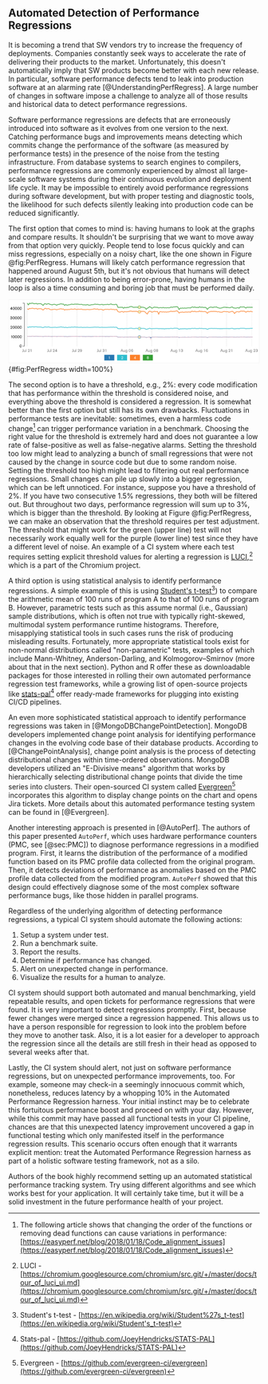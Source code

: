 

## Automated Detection of Performance Regressions

It is becoming a trend that SW vendors try to increase the frequency of deployments. Companies constantly seek ways to accelerate the rate of delivering their products to the market. Unfortunately, this doesn't automatically imply that SW products become better with each new release. In particular, software performance defects tend to leak into production software at an alarming rate [@UnderstandingPerfRegress]. A large number of changes in software impose a challenge to analyze all of those results and historical data to detect performance regressions.

Software performance regressions are defects that are erroneously introduced into software as it evolves from one version to the next. Catching performance bugs and improvements means detecting which commits change the performance of the software (as measured by performance tests) in the presence of the noise from the testing infrastructure. From database systems to search engines to compilers, performance regressions are commonly experienced by almost all large-scale software systems during their continuous evolution and deployment life cycle. It may be impossible to entirely avoid performance regressions during software development, but with proper testing and diagnostic tools, the likelihood for such defects silently leaking into production code can be reduced significantly.

The first option that comes to mind is: having humans to look at the graphs and compare results. It shouldn't be surprising that we want to move away from that option very quickly. People tend to lose focus quickly and can miss regressions, especially on a noisy chart, like the one shown in Figure @fig:PerfRegress. Humans will likely catch performance regression that happened around August 5th, but it's not obvious that humans will detect later regressions. In addition to being error-prone, having humans in the loop is also a time consuming and boring job that must be performed daily.

![Performance trend graph for four tests with a small drop in performance on August 5th (the higher value, the better). *© Image from [@MongoDBChangePointDetection]*](../../img/measurements/PerfRegressions.png){#fig:PerfRegress width=100%}

The second option is to have a threshold, e.g., 2%: every code modification that has performance within the threshold is considered noise, and everything above the threshold is considered a regression. It is somewhat better than the first option but still has its own drawbacks. Fluctuations in performance tests are inevitable: sometimes, even a harmless code change[^3] can trigger performance variation in a benchmark. Choosing the right value for the threshold is extremely hard and does not guarantee a low rate of false-positive as well as false-negative alarms. Setting the threshold too low might lead to analyzing a bunch of small regressions that were not caused by the change in source code but due to some random noise. Setting the threshold too high might lead to filtering out real performance regressions. Small changes can pile up slowly into a bigger regression, which can be left unnoticed. For instance, suppose you have a threshold of 2%. If you have two consecutive 1.5% regressions, they both will be filtered out. But throughout two days, performance regression will sum up to 3%, which is bigger than the threshold. By looking at Figure @fig:PerfRegress, we can make an observation that the threshold requires per test adjustment. The threshold that might work for the green (upper line) test will not necessarily work equally well for the purple (lower line) test since they have a different level of noise. An example of a CI system where each test requires setting explicit threshold values for alerting a regression is [LUCI](https://chromium.googlesource.com/chromium/src.git/+/master/docs/tour_of_luci_ui.md),[^2] which is a part of the Chromium project.

A third option is using statistical analysis to identify performance regressions. A simple example of this is using [Student's t-test](https://en.wikipedia.org/wiki/Student's_t-test)[^5]) to compare the arithmetic mean of 100 runs of program A to that of 100 runs of program B. However, parametric tests such as this assume normal (i.e., Gaussian) sample distributions, which is often not true with typically right-skewed, multimodal system performance runtime histograms. Therefore, misapplying statistical tools in such cases runs the risk of producing misleading results. Fortunately, more appropriate statistical tools exist for non-normal distributions called "non-parametric" tests, examples of which include Mann-Whitney, Anderson-Darling, and Kolmogorov–Smirnov (more about that in the next section). Python and R offer these as downloadable packages for those interested in rolling their own automated performance regression test frameworks, while a growing list of open-source projects like [stats-pal](https://github.com/JoeyHendricks/STATS-PAL)[^6] offer ready-made frameworks for plugging into existing CI/CD pipelines.

An even more sophisticated statistical approach to identify performance regressions was taken in [@MongoDBChangePointDetection]. MongoDB developers implemented change point analysis for identifying performance changes in the evolving code base of their database products. According to [@ChangePointAnalysis], change point analysis is the process of detecting distributional changes within time-ordered observations. MongoDB developers utilized an "E-Divisive means" algorithm that works by hierarchically selecting distributional change points that divide the time series into clusters. Their open-sourced CI system called [Evergreen](https://github.com/evergreen-ci/evergreen)[^4] incorporates this algorithm to display change points on the chart and opens Jira tickets. More details about this automated performance testing system can be found in [@Evergreen].

Another interesting approach is presented in [@AutoPerf]. The authors of this paper presented `AutoPerf`, which uses hardware performance counters (PMC, see [@sec:PMC]) to diagnose performance regressions in a modified program. First, it learns the distribution of the performance of a modified function based on its PMC profile data collected from the original program. Then, it detects deviations of performance as anomalies based on the PMC profile data collected from the modified program. `AutoPerf` showed that this design could effectively diagnose some of the most complex software performance bugs, like those hidden in parallel programs.

Regardless of the underlying algorithm of detecting performance regressions, a typical CI system should automate the following actions:

1. Setup a system under test.
2. Run a benchmark suite.
3. Report the results.
4. Determine if performance has changed.
5. Alert on unexpected change in performance.
6. Visualize the results for a human to analyze.

CI system should support both automated and manual benchmarking, yield repeatable results, and open tickets for performance regressions that were found. It is very important to detect regressions promptly. First, because fewer changes were merged since a regression happened. This allows us to have a person responsible for regression to look into the problem before they move to another task. Also, it is a lot easier for a developer to approach the regression since all the details are still fresh in their head as opposed to several weeks after that.

Lastly, the CI system should alert, not just on software performance regressions, but on unexpected performance improvements, too. For example, someone may check-in a seemingly innocuous commit which, nonetheless, reduces latency by a whopping 10% in the Automated Performance Regression harness. Your initial instinct may be to celebrate this fortuitous performance boost and proceed on with your day. However, while this commit may have passed all functional tests in your CI pipeline, chances are that this unexpected latency improvement uncovered a gap in functional testing which only manifested itself in the performance regression results. This scenario occurs often enough that it warrants explicit mention: treat the Automated Performance Regression harness as part of a holistic software testing framework, not as a silo.

Authors of the book highly recommend setting up an automated statistical performance tracking system. Try using different algorithms and see which works best for your application. It will certainly take time, but it will be a solid investment in the future performance health of your project.

[^2]: LUCI - [https://chromium.googlesource.com/chromium/src.git/+/master/docs/tour_of_luci_ui.md](https://chromium.googlesource.com/chromium/src.git/+/master/docs/tour_of_luci_ui.md)
[^3]: The following article shows that changing the order of the functions or removing dead functions can cause variations in performance: [https://easyperf.net/blog/2018/01/18/Code_alignment_issues](https://easyperf.net/blog/2018/01/18/Code_alignment_issues)
[^4]: Evergreen - [https://github.com/evergreen-ci/evergreen](https://github.com/evergreen-ci/evergreen)
[^5]: Student's t-test - [https://en.wikipedia.org/wiki/Student%27s_t-test](https://en.wikipedia.org/wiki/Student's_t-test)
[^6]: Stats-pal - [https://github.com/JoeyHendricks/STATS-PAL](https://github.com/JoeyHendricks/STATS-PAL)